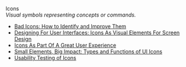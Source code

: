 Icons  
_Visual symbols representing concepts or commands._

*   [Bad Icons: How to Identify and Improve Them](https://www.nngroup.com/articles/bad-icons/)  
*   [Designing For User Interfaces: Icons As Visual Elements For Screen Design](https://www.smashingmagazine.com/2018/02/user-interfaces-icons-visual-elements-screen-design/)  
*   [Icons As Part Of A Great User Experience](https://www.smashingmagazine.com/2016/10/icons-as-part-of-a-great-user-experience/)  
*   [Small Elements, Big Impact: Types and Functions of UI Icons](https://uxplanet.org/small-elements-big-impact-types-and-functions-of-ui-icons-87c6a74d366e)  
*   [Usability Testing of Icons](https://www.nngroup.com/articles/icon-testing/)  

